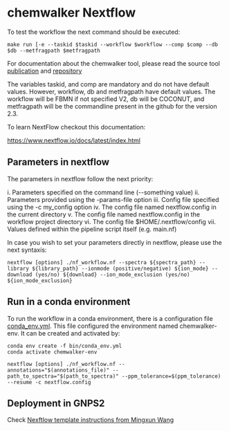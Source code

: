 # chemwalker Nextflow

To test the workflow the next command should be executed:

```
make run [-e --taskid $taskid --workflow $workflow --comp $comp --db $db --metfragpath $metfragpath
```

For documentation about the chemwalker tool, please read the source tool [publication](https://doi.org/10.1093/bioinformatics/btad078) and [repository](https://github.com/computational-chemical-biology/ChemWalker/)

The variables taskid, and comp are mandatory and do not have default values. 
However, workflow, db and metfragpath have default values. The workflow will be FBMN if not specified V2, db will be COCONUT, and metfragpath will be the commandline present in the github for the version 2.3. 


To learn NextFlow checkout this documentation:

https://www.nextflow.io/docs/latest/index.html

## Parameters in nextflow 

The parameters in nextflow follow the next priority:

i. Parameters specified on the command line (--something value)
ii. Parameters provided using the -params-file option
iii. Config file specified using the -c my_config option
iv. The config file named nextflow.config in the current directory
v. The config file named nextflow.config in the workflow project directory
vi. The config file $HOME/.nextflow/config
vii. Values defined within the pipeline script itself (e.g. main.nf)

In case you wish to set your parameters directly in nextflow, please use the next syntaxis:


```
nextflow [options] ./nf_workflow.nf --spectra ${spectra_path} --library ${library_path} --ionmode (positive/negative) ${ion_mode} --download (yes/no) ${download} --ion_mode_exclusion (yes/no) ${ion_mode_exclusion}
```

## Run in a conda environment

To run the workflow in a conda environment, there is a configuration file [conda_env.yml](bin/conda_env.yml). This file configured the environment named chemwalker-env. It can be created and activated by:

```
conda env create -f bin/conda_env.yml
conda activate chemwalker-env
```


```
nextflow [options] ./nf_workflow.nf --annotations="$(annotations_file)" --path_to_spectra="$(path_to_spectra)" --ppm_tolerance=$(ppm_tolerance) --resume -c nextflow.config
```


## Deployment in GNPS2

Check [Nexftlow template instructions from Mingxun Wang](https://github.com/Wang-Bioinformatics-Lab/Nextflow_Workflow_Template)
